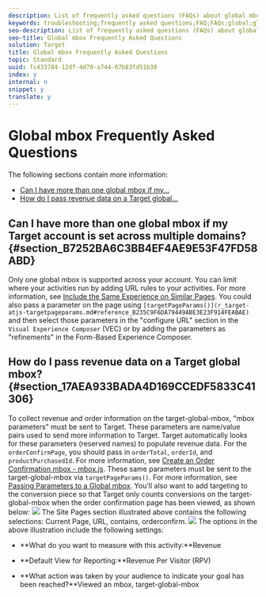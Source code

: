 ```yaml
---
description: List of frequently asked questions (FAQs) about global mboxes.
keywords: troubleshooting;frequently asked questions;FAQ;FAQs;global;global mbox
seo-description: List of frequently asked questions (FAQs) about global mboxes.
seo-title: Global mbox Frequently Asked Questions
solution: Target
title: Global mbox Frequently Asked Questions
topic: Standard
uuid: fc433784-12df-4d70-a744-07b83fd51b38
index: y
internal: n
snippet: y
translate: y
---
```


# Global mbox Frequently Asked Questions

The following sections contain more information:

* [Can I have more than one global mbox if my...](c_global-mbox-frequently-asked-questions.md#section_B7252BA6C3BB4EF4AE9E53F47FD58ABD)
* [How do I pass revenue data on a Target global...](c_global-mbox-frequently-asked-questions.md#section_17AEA933BADA4D169CCEDF5833C41306)


## Can I have more than one global mbox if my Target account is set across multiple domains? {#section_B7252BA6C3BB4EF4AE9E53F47FD58ABD}

Only one global mbox is supported across your account.
You can limit where your activities run by adding URL rules to your activities. For more information, see [Include the Same Experience on Similar Pages](t_temtest.md#task_2539D51A18044F82B0D9895636546781). 
You could also pass a parameter on the page using `[targetPageParams()](r_target-atjs-targetpageparams.md#reference_B235C9F6DA79449ABE3E23F914FEABAE)` and then select those parameters in the "configure URL" section in the `Visual Experience Composer` (VEC) or by adding the parameters as "refinements" in the Form-Based Experience Composer. 

## How do I pass revenue data on a Target global mbox? {#section_17AEA933BADA4D169CCEDF5833C41306}

To collect revenue and order information on the target-global-mbox, "mbox parameters" must be sent to Target. These parameters are name/value pairs used to send more information to Target. Target automatically looks for these parameters (reserved names) to populate revenue data.
For the `orderConfirmPage`, you should pass in `orderTotal`, `orderId`, and `productPurchasedId`. For more information, see [Create an Order Confirmation mbox - mbox.js](t_orderconfirm_create.md#task_0036D5F6C062442788BB55E872816D82). 
These same parameters must be sent to the target-global-mbox via `targetPageParams()`. For more information, see [Passing Parameters to a Global mbox](c_pass_parameters_to_global_mbox.md#concept_33362A04146C4E3C8E7089B65F38B5E5). 
You'll also want to add targeting to the conversion piece so that Target only counts conversions on the target-global-mbox when the order confirmation page has been viewed, as shown below:
![](../graphics/revenue1.png) 
The Site Pages section illustrated above contains the following selections: Current Page, URL, contains, orderconfirm.
![](../graphics/revenue2.png) 
The options in the above illustration include the following settings:

* **What do you want to measure with this activity:**Revenue 

* **Default View for Reporting:**Revenue Per Visitor (RPV) 

* **What action was taken by your audience to indicate your goal has been reached?**Viewed an mbox, target-global-mbox 


